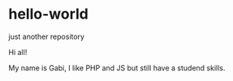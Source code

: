 # hello-world
just another repository

Hi all!

My name is Gabi, I like PHP and JS but still have a studend skills. 
